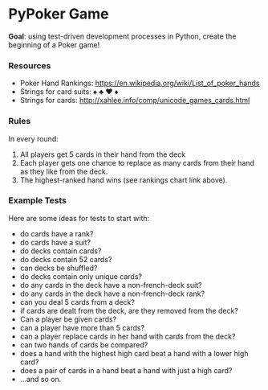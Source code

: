
# PyPoker Game

**Goal**: using test-driven development processes in Python, create the beginning of a Poker game!

### Resources

  - Poker Hand Rankings: https://en.wikipedia.org/wiki/List_of_poker_hands
  - Strings for card suits: ♠ ♣ ♥ ♦
  - Strings for cards: http://xahlee.info/comp/unicode_games_cards.html
   
### Rules

In every round:
   1. All players get 5 cards in their hand from the deck
   2. Each player gets one chance to replace as many cards from their hand as they like from the deck.
   3. The highest-ranked hand wins (see rankings chart link above).


### Example Tests

Here are some ideas for tests to start with:

  - do cards have a rank?
  - do cards have a suit?
  - do decks contain cards?
  - do decks contain 52 cards?
  - can decks be shuffled?
  - do decks contain only unique cards?
  - do any cards in the deck have a non-french-deck suit?
  - do any cards in the deck have a non-french-deck rank?
  - can you deal 5 cards from a deck?
  - if cards are dealt from the deck, are they removed from the deck?
  - Can a player be given cards?
  - can a player have more than 5 cards?
  - can a player replace cards in her hand with cards from the deck?
  - can two hands of cards be compared?
  - does a hand with the highest high card beat a hand with a lower high card?
  - does a pair of cards in a hand beat a hand with just a high card?
  - ...and so on.
  
